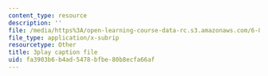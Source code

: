 ```yaml
---
content_type: resource
description: ''
file: /media/https%3A/open-learning-course-data-rc.s3.amazonaws.com/6-832-underactuated-robotics-spring-2009/fa3903b6b4ad5478bfbe80b8ecfa66af_E-sOMfDVe8o.vtt
file_type: application/x-subrip
resourcetype: Other
title: 3play caption file
uid: fa3903b6-b4ad-5478-bfbe-80b8ecfa66af
---
```

